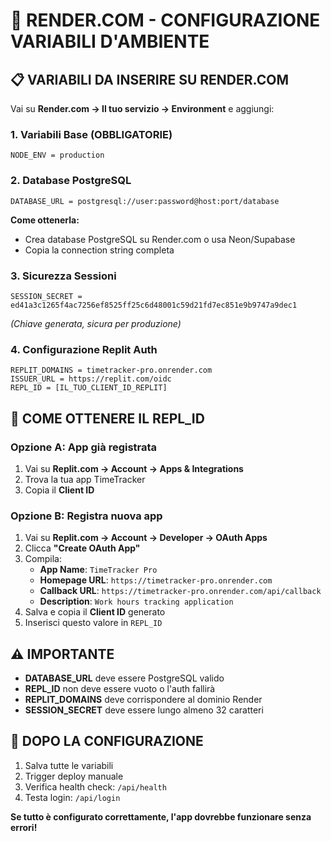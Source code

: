 # 🔧 RENDER.COM - CONFIGURAZIONE VARIABILI D'AMBIENTE

## 📋 VARIABILI DA INSERIRE SU RENDER.COM

Vai su **Render.com → Il tuo servizio → Environment** e aggiungi:

### 1. Variabili Base (OBBLIGATORIE)
```
NODE_ENV = production
```

### 2. Database PostgreSQL
```
DATABASE_URL = postgresql://user:password@host:port/database
```
**Come ottenerla:**
- Crea database PostgreSQL su Render.com o usa Neon/Supabase
- Copia la connection string completa

### 3. Sicurezza Sessioni
```
SESSION_SECRET = ed41a3c1265f4ac7256ef8525ff25c6d48001c59d21fd7ec851e9b9747a9dec1
```
*(Chiave generata, sicura per produzione)*

### 4. Configurazione Replit Auth
```
REPLIT_DOMAINS = timetracker-pro.onrender.com
ISSUER_URL = https://replit.com/oidc
REPL_ID = [IL_TUO_CLIENT_ID_REPLIT]
```

## 🔑 COME OTTENERE IL REPL_ID

### Opzione A: App già registrata
1. Vai su **Replit.com → Account → Apps & Integrations**
2. Trova la tua app TimeTracker
3. Copia il **Client ID**

### Opzione B: Registra nuova app
1. Vai su **Replit.com → Account → Developer → OAuth Apps**
2. Clicca **"Create OAuth App"**
3. Compila:
   - **App Name**: `TimeTracker Pro`
   - **Homepage URL**: `https://timetracker-pro.onrender.com`
   - **Callback URL**: `https://timetracker-pro.onrender.com/api/callback`
   - **Description**: `Work hours tracking application`
4. Salva e copia il **Client ID** generato
5. Inserisci questo valore in `REPL_ID`

## ⚠️ IMPORTANTE

- **DATABASE_URL** deve essere PostgreSQL valido
- **REPL_ID** non deve essere vuoto o l'auth fallirà
- **REPLIT_DOMAINS** deve corrispondere al dominio Render
- **SESSION_SECRET** deve essere lungo almeno 32 caratteri

## 🚀 DOPO LA CONFIGURAZIONE

1. Salva tutte le variabili
2. Trigger deploy manuale
3. Verifica health check: `/api/health`
4. Testa login: `/api/login`

**Se tutto è configurato correttamente, l'app dovrebbe funzionare senza errori!**